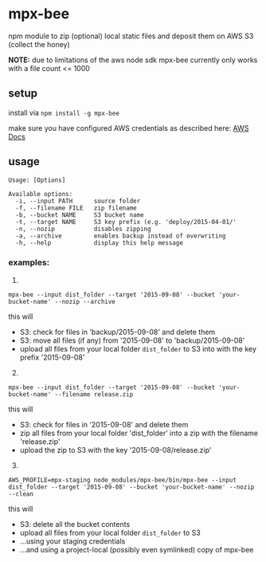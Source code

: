 # mpx-bee
npm module to zip (optional) local static files and deposit them on AWS S3 (collect the honey)

__NOTE:__ due to limitations of the aws node sdk mpx-bee currently only works with a file count <= 1000

##  setup
install via `npm install -g mpx-bee`

make sure you have configured AWS credentials as described here: [AWS Docs](http://docs.aws.amazon.com/AWSJavaScriptSDK/guide/node-configuring.html)

## usage

```
Usage: [Options]

Available options:
  -i, --input PATH      source folder
  -f, --filename FILE   zip filename
  -b, --bucket NAME     S3 bucket name
  -t, --target NAME     S3 key prefix (e.g. 'deploy/2015-04-01/'
  -n, --nozip           disables zipping
  -a, --archive         enables backup instead of overwriting
  -h, --help            display this help message
```

### examples:

1.
```
mpx-bee --input dist_folder --target '2015-09-08' --bucket 'your-bucket-name' --nozip --archive
```

this will
* S3: check for files in 'backup/2015-09-08' and delete them
* S3: move all files (if any) from '2015-09-08' to 'backup/2015-09-08'
* upload all files from your local folder `dist_folder` to S3 into with the key prefix '2015-09-08'

2.
```
mpx-bee --input dist_folder --target '2015-09-08' --bucket 'your-bucket-name' --filename release.zip
```

this will
* S3: check for files in '2015-09-08' and delete them
* zip all files from your local folder 'dist_folder' into a zip with the filename 'release.zip'
* upload the zip to S3 with the key '2015-09-08/release.zip'

3.
```
AWS_PROFILE=mpx-staging node_modules/mpx-bee/bin/mpx-bee --input dist_folder --target '2015-09-08' --bucket 'your-bucket-name' --nozip --clean
```

this will
* S3: delete all the bucket contents
* upload all files from your local folder `dist_folder` to S3
* ...using your staging credentials
* ...and using a project-local (possibly even symlinked) copy of mpx-bee
